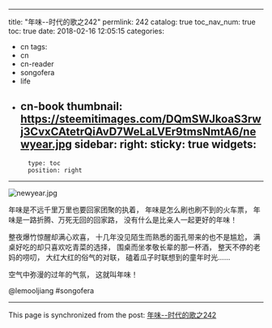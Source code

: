 
---
title: "年味--时代的歌之242"
permlink: 242
catalog: true
toc_nav_num: true
toc: true
date: 2018-02-16 12:05:15
categories:
- cn
tags:
- cn
- cn-reader
- songofera
- life
- cn-book
thumbnail: https://steemitimages.com/DQmSWJkoaS3rwj3CvxCAtetrQiAvD7WeLaLVEr9tmsNmtA6/newyear.jpg
sidebar:
    right:
        sticky: true
widgets:
    -
        type: toc
        position: right
---


![newyear.jpg](https://steemitimages.com/DQmSWJkoaS3rwj3CvxCAtetrQiAvD7WeLaLVEr9tmsNmtA6/newyear.jpg)


年味是不远千里万里也要回家团聚的执着，
年味是怎么刷也刷不到的火车票，
年味是一路折腾、万死无回的回家路，
没有什么是比亲人一起更好的年味！

整夜爆竹惊醒却满心欢喜，
十几年没见陌生而熟悉的面孔带来的也不是尴尬，
满桌好吃的却只喜欢吃青菜的选择，
围桌而坐孝敬长辈的那一杯酒，
整天不停的老妈的唠叨，
大红大红的俗气的对联，
磕着瓜子时联想到的童年时光……

空气中弥漫的过年的气氛，
这就叫年味！

@lemooljiang #songofera

- - -

This page is synchronized from the post: [年味--时代的歌之242](https://steemit.com/@lemooljiang/242)
